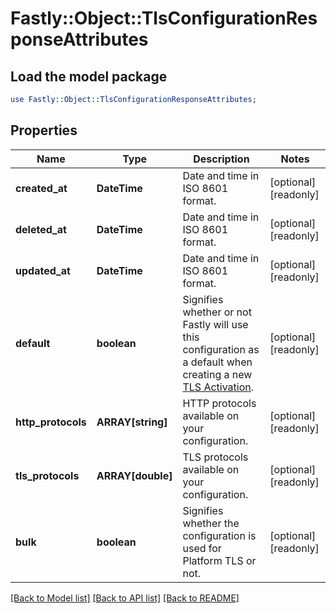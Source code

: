# Fastly::Object::TlsConfigurationResponseAttributes

## Load the model package
```perl
use Fastly::Object::TlsConfigurationResponseAttributes;
```

## Properties
Name | Type | Description | Notes
------------ | ------------- | ------------- | -------------
**created_at** | **DateTime** | Date and time in ISO 8601 format. | [optional] [readonly] 
**deleted_at** | **DateTime** | Date and time in ISO 8601 format. | [optional] [readonly] 
**updated_at** | **DateTime** | Date and time in ISO 8601 format. | [optional] [readonly] 
**default** | **boolean** | Signifies whether or not Fastly will use this configuration as a default when creating a new [TLS Activation](/reference/api/tls/custom-certs/activations/). | [optional] [readonly] 
**http_protocols** | **ARRAY[string]** | HTTP protocols available on your configuration. | [optional] [readonly] 
**tls_protocols** | **ARRAY[double]** | TLS protocols available on your configuration. | [optional] [readonly] 
**bulk** | **boolean** | Signifies whether the configuration is used for Platform TLS or not. | [optional] [readonly] 

[[Back to Model list]](../README.md#documentation-for-models) [[Back to API list]](../README.md#documentation-for-api-endpoints) [[Back to README]](../README.md)


